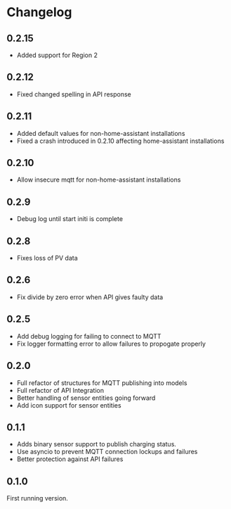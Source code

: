 # Changelog

## 0.2.15

- Added support for Region 2

## 0.2.12

- Fixed changed spelling in API response

## 0.2.11

- Added default values for non-home-assistant installations
- Fixed a crash introduced in 0.2.10 affecting home-assistant installations

## 0.2.10

- Allow insecure mqtt for non-home-assistant installations

## 0.2.9 

- Debug log until start initi is complete

## 0.2.8

- Fixes loss of PV data

## 0.2.6

- Fix divide by zero error when API gives faulty data

## 0.2.5

- Add debug logging for failing to connect to MQTT
- Fix logger formatting error to allow failures to propogate properly

## 0.2.0

- Full refactor of structures for MQTT publishing into models
- Full refactor of API Integration
- Better handling of sensor entities going forward
- Add icon support for sensor entities

## 0.1.1

- Adds binary sensor support to publish charging status.
- Use asyncio to prevent MQTT connection lockups and failures
- Better protection against API failures

## 0.1.0

First running version.

